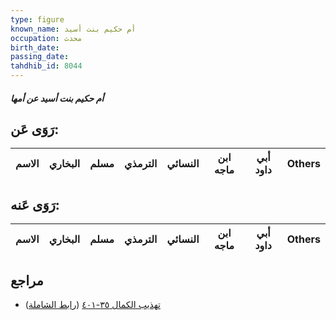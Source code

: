 ```yaml
---
type: figure
known_name: أم حكيم بنت أسيد
occupation: محدث
birth_date:
passing_date:
tahdhib_id: 8044
---
```

##### أم حكيم بنت أسيد عن أمها

## رَوَى عَن:
| الاسم | البخاري | مسلم | الترمذي | النسائي | ابن ماجه | أبي داود | Others |
| ----- | ------- | ---- | ------- | ------- | -------- | -------- | ------ |
## رَوَى عَنه:
| الاسم | البخاري | مسلم | الترمذي | النسائي | ابن ماجه | أبي داود | Others |
| ----- | ------- | ---- | ------- | ------- | -------- | -------- | ------ |
## مراجع
- [تهذيب الكمال ٣٥-٤٠١](obsidian://open?vault=Tahdhib-al-Kamal&file=Figures/٨٠٤٤-أم%20حكيم%20بنت%20أسيد%20عن%20أمها) ([رابط الشاملة](https://shamela.ws/book/3722/19000))
